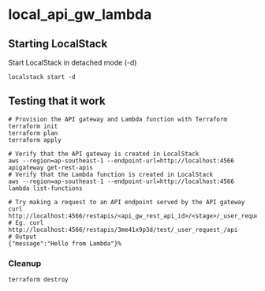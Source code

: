 # local_api_gw_lambda

## Starting LocalStack

Start LocalStack in detached mode (-d)

`localstack start -d`

## Testing that it work

```shell
# Provision the API gateway and Lambda function with Terraform
terraform init
terraform plan
terraform apply

# Verify that the API gateway is created in LocalStack
aws --region=ap-southeast-1 --endpoint-url=http://localhost:4566 apigateway get-rest-apis
# Verify that the Lambda function is created in LocalStack
aws --region=ap-southeast-1 --endpoint-url=http://localhost:4566 lambda list-functions

# Try making a request to an API endpoint served by the API gateway
curl http://localhost:4566/restapis/<api_gw_rest_api_id>/<stage>/_user_request_/<api_path>
# Eg. curl http://localhost:4566/restapis/3me41x9p3d/test/_user_request_/api
# Output
{"message":"Hello from Lambda"}%
```

### Cleanup

```shell
terraform destroy
```

